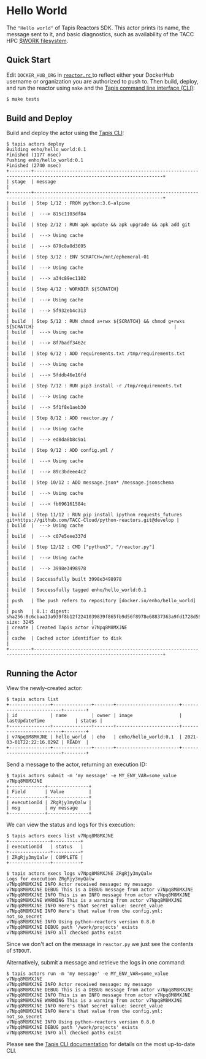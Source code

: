 # Hello World

The `"Hello world"` of Tapis Reactors SDK. This actor prints its name, the message sent to it, and basic diagnostics, such as availability of the TACC HPC [$WORK filesystem](https://portal.tacc.utexas.edu/tutorials/managingio).

## Quick Start

Edit `DOCKER_HUB_ORG` in [`reactor.rc` ](./reactor.rc) to reflect either your DockerHub
username or organization you are authorized to push to. Then build, deploy, and run the reactor using `make` and the [Tapis command line interface (CLI)][1]:
```bash
$ make tests
```

## Build and Deploy

Build and deploy the actor using the [Tapis CLI][1]:
<pre><code>$ tapis actors deploy
Building enho/hello_world:0.1
Finished (1177 msec)
Pushing enho/hello_world:0.1
Finished (2740 msec)
+--------+---------------------------------------------------------------------------------------------------------------------+
| stage  | message                                                                                                             |
+--------+---------------------------------------------------------------------------------------------------------------------+
| build  | Step 1/12 : FROM python:3.6-alpine                                                                                  |
| build  |  ---> 815c1103df84                                                                                                  |
| build  | Step 2/12 : RUN apk update && apk upgrade && apk add git                                                            |
| build  |  ---> Using cache                                                                                                   |
| build  |  ---> 879c8a0d3695                                                                                                  |
| build  | Step 3/12 : ENV SCRATCH=/mnt/ephemeral-01                                                                           |
| build  |  ---> Using cache                                                                                                   |
| build  |  ---> a34c89ec1102                                                                                                  |
| build  | Step 4/12 : WORKDIR ${SCRATCH}                                                                                      |
| build  |  ---> Using cache                                                                                                   |
| build  |  ---> 5f932eb4c313                                                                                                  |
| build  | Step 5/12 : RUN chmod a+rwx ${SCRATCH} && chmod g+rwxs ${SCRATCH}                                                   |
| build  |  ---> Using cache                                                                                                   |
| build  |  ---> 8f7badf3462c                                                                                                  |
| build  | Step 6/12 : ADD requirements.txt /tmp/requirements.txt                                                              |
| build  |  ---> Using cache                                                                                                   |
| build  |  ---> 5fddb46e16fd                                                                                                  |
| build  | Step 7/12 : RUN pip3 install -r /tmp/requirements.txt                                                               |
| build  |  ---> Using cache                                                                                                   |
| build  |  ---> 5f1f8e1aeb30                                                                                                  |
| build  | Step 8/12 : ADD reactor.py /                                                                                        |
| build  |  ---> Using cache                                                                                                   |
| build  |  ---> ed8da8b8c9a1                                                                                                  |
| build  | Step 9/12 : ADD config.yml /                                                                                        |
| build  |  ---> Using cache                                                                                                   |
| build  |  ---> 89c3bdeee4c2                                                                                                  |
| build  | Step 10/12 : ADD message.json* /message.jsonschema                                                                  |
| build  |  ---> Using cache                                                                                                   |
| build  |  ---> fb696161584c                                                                                                  |
| build  | Step 11/12 : RUN pip install ipython requests_futures git+https://github.com/TACC-Cloud/python-reactors.git@develop |
| build  |  ---> Using cache                                                                                                   |
| build  |  ---> c07e5eee337d                                                                                                  |
| build  | Step 12/12 : CMD ["python3", "/reactor.py"]                                                                         |
| build  |  ---> Using cache                                                                                                   |
| build  |  ---> 3998e3498978                                                                                                  |
| build  | Successfully built 3998e3498978                                                                                     |
| build  | Successfully tagged enho/hello_world:0.1                                                                            |
| push   | The push refers to repository [docker.io/enho/hello_world]                                                          |
| push   | 0.1: digest: sha256:8c6cbaa13a939f8b12f2241039839f865fb9d56f8978e68837363a9fd1728d59 size: 3245                     |
| create | Created Tapis actor v7Npq8M8MXJNE                                                                                   |
| cache  | Cached actor identifier to disk                                                                                     |
+--------+---------------------------------------------------------------------------------------------------------------------+
</pre></code>

## Running the Actor

View the newly-created actor:
<pre><code>$ tapis actors list
+---------------+--------------+-------+-----------------------+--------------------------+--------+
| id            | name         | owner | image                 | lastUpdateTime           | status |
+---------------+--------------+-------+-----------------------+--------------------------+--------+
| v7Npq8M8MXJNE | hello_world  | eho   | enho/hello_world:0.1  | 2021-03-01T22:22:16.029Z | READY  |
+---------------+--------------+-------+-----------------------+--------------------------+--------+
</pre></code>

Send a message to the actor, returning an execution ID:
<pre><code>$ tapis actors submit -m 'my message' -e MY_ENV_VAR=some_value v7Npq8M8MXJNE
+-------------+---------------+
| Field       | Value         |
+-------------+---------------+
| executionId | ZRgRjy3myQalw |
| msg         | my message    |
+-------------+---------------+
</pre></code>

We can view the status and logs for this execution:
<pre><code>$ tapis actors execs list v7Npq8M8MXJNE
+---------------+----------+
| executionId   | status   |
+---------------+----------+
| ZRgRjy3myQalw | COMPLETE |
+---------------+----------+

$ tapis actors execs logs v7Npq8M8MXJNE ZRgRjy3myQalw
Logs for execution ZRgRjy3myQalw
v7Npq8M8MXJNE INFO Actor received message: my message
v7Npq8M8MXJNE DEBUG This is a DEBUG message from actor v7Npq8M8MXJNE
v7Npq8M8MXJNE INFO This is an INFO message from actor v7Npq8M8MXJNE
v7Npq8M8MXJNE WARNING This is a warning from actor v7Npq8M8MXJNE
v7Npq8M8MXJNE INFO Here's that secret value: secret_value
v7Npq8M8MXJNE INFO Here's that value from the config.yml: not_so_secret
v7Npq8M8MXJNE INFO Using python-reactors version 0.8.0
v7Npq8M8MXJNE DEBUG path '/work/projects' exists
v7Npq8M8MXJNE INFO all checked paths exist
</pre></code>
Since we don't act on the message in `reactor.py` we just see the contents of `STDOUT`.

Alternatively, submit a message and retrieve the logs in one command:
<pre><code>$ tapis actors run -m 'my message' -e MY_ENV_VAR=some_value v7Npq8M8MXJNE
v7Npq8M8MXJNE INFO Actor received message: my message
v7Npq8M8MXJNE DEBUG This is a DEBUG message from actor v7Npq8M8MXJNE
v7Npq8M8MXJNE INFO This is an INFO message from actor v7Npq8M8MXJNE
v7Npq8M8MXJNE WARNING This is a warning from actor v7Npq8M8MXJNE
v7Npq8M8MXJNE INFO Here's that secret value: secret_value
v7Npq8M8MXJNE INFO Here's that value from the config.yml: not_so_secret
v7Npq8M8MXJNE INFO Using python-reactors version 0.8.0
v7Npq8M8MXJNE DEBUG path '/work/projects' exists
v7Npq8M8MXJNE INFO all checked paths exist
</pre></code>

Please see the [Tapis CLI documentation](https://tapis-cli.readthedocs.io/en/latest/usage/actors.html) for details on the most up-to-date CLI.

[1]: https://github.com/TACC-Cloud/tapis-cli
